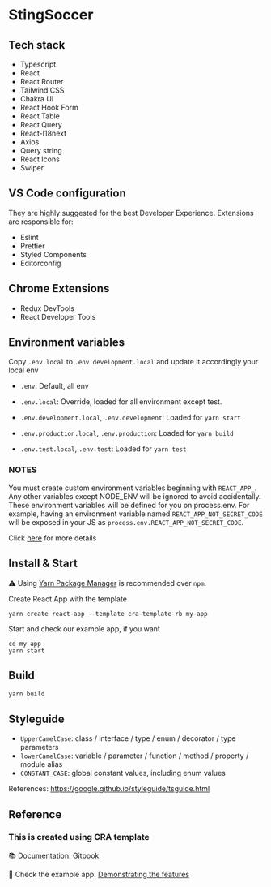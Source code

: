# StingSoccer

## Tech stack

- Typescript
- React
- React Router
- Tailwind CSS
- Chakra UI
- React Hook Form
- React Table
- React Query
- React-I18next
- Axios
- Query string
- React Icons
- Swiper

## VS Code configuration

They are highly suggested for the best Developer Experience. Extensions are responsible for:

- Eslint
- Prettier
- Styled Components
- Editorconfig

## Chrome Extensions

- Redux DevTools
- React Developer Tools

## Environment variables

Copy `.env.local` to `.env.development.local` and update it accordingly your local env

- `.env`: Default, all env

- `.env.local`: Override, loaded for all environment except test.
- `.env.development.local`, `.env.development`: Loaded for `yarn start`
- `.env.production.local`, `.env.production`: Loaded for `yarn build`
- `.env.test.local`, `.env.test`: Loaded for `yarn test`

### NOTES

You must create custom environment variables beginning with `REACT_APP_`. Any other variables except NODE_ENV will be ignored to avoid accidentally. These environment variables will be defined for you on process.env. For example, having an environment variable named `REACT_APP_NOT_SECRET_CODE` will be exposed in your JS as `process.env.REACT_APP_NOT_SECRET_CODE`.

Click [here](https://create-react-app.dev/docs/adding-custom-environment-variables/) for more details

## Install & Start

⚠️ Using [Yarn Package Manager](https://yarnpkg.com) is recommended over `npm`.

Create React App with the template

```shell
yarn create react-app --template cra-template-rb my-app
```

Start and check our example app, if you want

```shell
cd my-app
yarn start
```

## Build

```shell
yarn build
```

## Styleguide

- `UpperCamelCase`: class / interface / type / enum / decorator / type parameters
- `lowerCamelCase`: variable / parameter / function / method / property / module alias
- `CONSTANT_CASE`: global constant values, including enum values

References: https://google.github.io/styleguide/tsguide.html

## Reference

### This is created using CRA template

📚 Documentation: [Gitbook](https://cansahin.gitbook.io/react-boilerplate-cra-template/)

🎨 Check the example app: [Demonstrating the features](https://react-boilerplate.github.io/react-boilerplate-cra-template/)

